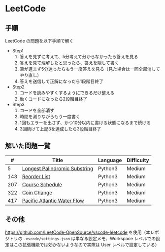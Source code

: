 # LeetCode

## 手順

LeetCode の問題を以下手順で解く

- Step1
    1. 答えを見ずに考えて、5分考えて分からなかったら答えを見る
    1. 答えを見て理解したと思ったら、答えを隠して書く
    1. 筆が進まず5分迷ったらもう一度答えを見る（見た場合は一回全部消してやり直し）
    1. 答えを送信して正解になったら1段階目終了
- Step2
    1. コードを読みやすくするようにできるだけ整える
    1. 動くコードになったら2段階目終了
- Step3
    1. コードを全部消す
    1. 時間を測りながらもう一度書く
    1. 1回もエラーを出さず、かつ10分以内に書ける状態になるまで続ける
    1. 3回続けて上記3を達成したら3段階目終了

## 解いた問題一覧

| #   | Title                                                                                                     | Language | Difficulty |
| --- | --------------------------------------------------------------------------------------------------------- | -------- | ---------- |
| 5   | [Longest Palindromic Substring](https://leetcode.com/problems/longest-palindromic-substring/description/) | Python3  | Medium     |
| 143 | [Reorder List](https://leetcode.com/problems/reorder-list/description/)                                   | Python3  | Medium     |
| 207 | [Course Schedule](https://leetcode.com/problems/ourse-schedule/description/)                              | Python3  | Medium     |
| 322 | [Coin Change](https://leetcode.com/problems/coin-change/description/)                                     | Python3  | Medium     |
| 417 | [Pacific Atlantic Water Flow](https://leetcode.com/problems/pacific-atlantic-water-flow/description/)     | Python3  | Medium     |

## その他

https://github.com/LeetCode-OpenSource/vscode-leetcode を使用（本レポジトリの `.vscode/settings.json` は単なる設定メモ、Workspace レベルでの設定はこの拡張機能では効かないようなので実際は User レベルで設定している）
